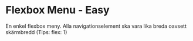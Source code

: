 # Flexbox Menu - Easy

En enkel flexbox meny. Alla navigationselement ska vara lika breda oavsett skärmbredd (Tips: flex: 1)